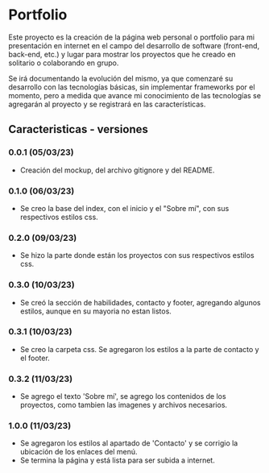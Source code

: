 # Portfolio

Este proyecto es la creación de la página web personal o portfolio para mi presentación en internet en el campo del desarrollo de software (front-end, back-end, etc.) y lugar para mostrar los proyectos que he creado en solitario o colaborando en grupo.

Se irá documentando la evolución del mismo, ya que comenzaré su desarrollo con las tecnologías básicas, sin implementar frameworks por el momento, pero a medida que avance mi conocimiento de las tecnologías se agregarán al proyecto y se registrará en las características.

## Caracteristicas - versiones

### 0.0.1 (05/03/23)

-   Creación del mockup, del archivo gitignore y del README.

### 0.1.0 (06/03/23)

-   Se creo la base del index, con el inicio y el "Sobre mí", con sus respectivos estilos css.

### 0.2.0 (09/03/23)

-   Se hizo la parte donde están los proyectos con sus respectivos estilos css.

### 0.3.0 (10/03/23)

-   Se creó la sección de habilidades, contacto y footer, agregando algunos estilos, aunque en su mayoria no estan listos.

### 0.3.1 (10/03/23)

-   Se creo la carpeta css. Se agregaron los estilos a la parte de contacto y el footer.

### 0.3.2 (11/03/23)

-   Se agrego el texto 'Sobre mí', se agrego los contenidos de los proyectos, como tambien las imagenes y archivos necesarios.

### 1.0.0 (11/03/23)

-   Se agregaron los estilos al apartado de 'Contacto' y se corrigio la ubicación de los enlaces del menú.
-   Se termina la página y está lista para ser subida a internet.
